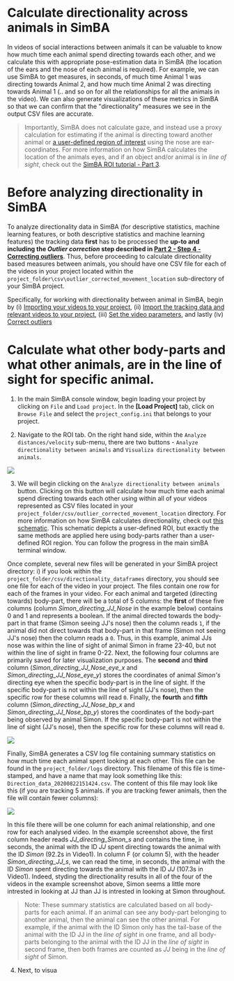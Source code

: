 # Calculate directionality across animals in SimBA

In videos of social interactions between animals it can be valuable to know how much time each animal spend directing towards each other, and we calculate this with appropriate pose-estimation data in SimBA (the location of the ears and the nose of each animal is required). For example, we can use SimBA to get measures, in seconds, of much time Animal 1 was directing towards Animal 2, and how much time Animal 2 was directing towards Animal 1 (.. and so on for all the relationships for all the animals in the video). We can also generate visualizations of these metrics in SimBA so that we can confirm that the "directionality" measures we see in the output CSV files are accurate. 

>Importantly, SimBA does not calculate gaze, and instead use a proxy calculation for estimating if the animal is directing toward another animal or [a user-defined region of interest](https://github.com/sgoldenlab/simba/blob/master/docs/ROI_tutorial.md#part-3-generating-features-from-roi-data) using the nose are ear-coordinates. For more information on how SimBA calculates the location of the animals eyes, and if an object and/or animal is in *line of sight*, check out the [SimBA ROI tutorial - Part 3](https://github.com/sgoldenlab/simba/blob/master/docs/ROI_tutorial.md#part-3-generating-features-from-roi-data). 

# Before analyzing directionality in SimBA
To analyze directionality data in SimBA (for descriptive statistics, machine learning features, or both descriptive statistics and machine learning features) the tracking data **first** has to be processed the **up-to and including the *Outlier correction* step described in [Part 2 - Step 4 - Correcting outliers](https://github.com/sgoldenlab/simba/blob/master/docs/Scenario1.md#step-4-outlier-correction)**. Thus, before proceeding to calculate directionality based measures between animals, you should have one CSV file for each of the videos in your project located within the `project_folder\csv\outlier_corrected_movement_location` sub-directory of your SimBA project. 

Specifically, for working with directionality between animal in SimBA, begin by (i) [Importing your videos to your project](https://github.com/sgoldenlab/simba/blob/master/docs/Scenario1.md#step-2-import-videos-into-project-folder), (ii) [Import the tracking data and relevant videos to your project](https://github.com/sgoldenlab/simba/blob/master/docs/Scenario1.md#step-3-import-dlc-tracking-data), (iii) [Set the video parameters](https://github.com/sgoldenlab/simba/blob/master/docs/Scenario1.md#step-3-set-video-parameters), and lastly (iv) [Correct outliers](https://github.com/sgoldenlab/simba/blob/master/docs/Scenario1.md#step-4-outlier-correction)

# Calculate what other body-parts and what other animals, are in the line of sight for specific animal.   

1. In the main SimBA console window, begin loading your project by clicking on `File` and `Load project`. In the **[Load Project]** tab, click on `Browse File` and select the `project_config.ini` that belongs to your project. 

2. Navigate to the ROI tab. On the right hand side, within the `Analyze distances/velocity` sub-menu, there are two buttons - `Analyze directionality between animals` and `Visualiza directionality between animals`.

![](https://github.com/sgoldenlab/simba/blob/master/images/Directionality_99.PNG)

3. We will begin clicking on the `Analyze directionality between animals` button. Clicking on this button will calculate how much time each animal spend directing towards each other using within all of your videos represented as CSV files located in your `project_folder/csv/outlier_corrected_movement_location` directory. For more information on how SimBA calculates directionality, check out [this schematic](https://github.com/sgoldenlab/simba/raw/master/images/Directionality_ROI.PNG). This schematic depicts a user-defined ROI, but exactly the same methods are applied here using body-parts rather than a user-defined ROI region. You can follow the progress in the main simBA terminal window. 

Once complete, several new files will be generated in your SimBA project directory: i) if you look within the `project_folder/csv/directionality_dataframes` directory, you should see one file for each of the video in your project. The files contain one row for each of the frames in your video. For each animal and targeted (directing towards) body-part, there will be a total of 5 columns: the **first** of these five columns (column *Simon_directing_JJ_Nose* in the example below) contains 0 and 1 and represents a boolean. If the animal directed towards the body-part in that frame (Simon seeing JJ's nose) then the column reads `1`, if the animal did not direct towards that body-part in that frame (Simon not seeing JJ's nose) then the column reads a `0`. Thus, in this example, animal JJs nose was within the line of sight of animal Simon in frame 23-40, but not within the line of sight in frame 0-22. Next, the following four columns are primarily saved for later visualization purposes. The **second** and **third** column (*Simon_directing_JJ_Nose_eye_x* and *Simon_directing_JJ_Nose_eye_y*) stores the coordinates of animal *Simon's* directing eye when the specific body-part is in the line of sight. If the specific body-part is not within the line of sight (JJ's nose), then the specific row for these columns will read `0`. Finally, the **fourth** and **fifth** column (*Simon_directing_JJ_Nose_bp_x* and *Simon_directing_JJ_Nose_bp_y*) stores the coordinates of the body-part being observed by animal Simon. If the specific body-part is not within the line of sight (JJ's nose), then the specific row for these columns will read `0`. 

![](https://github.com/sgoldenlab/simba/blob/master/images/Directionality_98.PNG)

Finally, SimBA generates a CSV log file containing summary statistics on how much time each animal spent looking at each other. This file can be found in the `project_folder/logs` directory. This filename of this file is time-stamped, and have a name that may look something like this: `Direction_data_20200822151424.csv`. The content of this file may look like this (if you are tracking 5 animals. if you are tracking fewer animals, then the file will contain fewer columns):

![](https://github.com/sgoldenlab/simba/blob/master/images/Directionality_97.PNG)

In this file there will be one column for each animal relationship, and one row for each analysed video. In the example screenshot above, the first column header reads *JJ_directing_Simon_s* and contains the time, in seconds, the animal with the ID *JJ* spent directing towards the animal with the ID *Simon* (92.2s in Video1). In column F (or column 5), with the header *Simon_directing_JJ_s*, we can read the time, in seconds, the animal with the ID *Simon* spent directing towards the animal with the ID *JJ* (107.3s in Video1). Indeed, styding the directionality results in all of the four of the videos in the example screenshot above, Simon seems a little more intrested in looking at JJ than JJ is intrested in looking at Simon throughout. 

>Note: These summary statistics are calculated based on all body-parts for each animal. If an animal can see any body-part belonging to another animal, then the animal can see the other animal. For example, if the animal with the ID Simon only has the tail-base of the animal with the ID JJ in the *line of sight* in one frame, and all body-parts belonging to the animal with the ID JJ in the *line of sight* in second frame, then both frames are counted as *JJ* being in the *line of sight* of Simon. 

4. Next, to visua
































